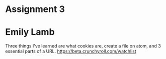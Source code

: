 # Assignment 3
# Emily Lamb
Three things I've learned are what cookies are, create a file on atom, and 3 essential parts of a URL.
https://beta.crunchyroll.com/watchlist
